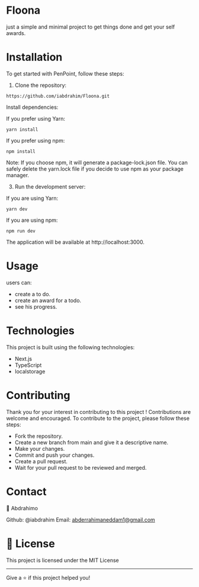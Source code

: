 # Floona

just a simple and minimal project to get things done and get your self awards.

# Installation

To get started with PenPoint, follow these steps:

1. Clone the repository:
```
https://github.com/iabdrahim/Floona.git
```
Install dependencies:

If you prefer using Yarn:

```
yarn install
```

If you prefer using npm:

```
npm install
```
Note: If you choose npm, it will generate a package-lock.json file. You can safely delete the yarn.lock file if you decide to use npm as your package manager.

3. Run the development server:

If you are using Yarn:
```
yarn dev
```

If you are using npm:
```
npm run dev
```

The application will be available at http://localhost:3000.

# Usage

users can:

- create a to do.
- create an award for a todo.
- see his progress.

# Technologies

This project is built using the following technologies:

- Next.js
- TypeScript
- localstorage

# Contributing

Thank you for your interest in contributing to this project ! Contributions are welcome and encouraged. To contribute to the project, please follow these steps:

- Fork the repository.
- Create a new branch from main and give it a descriptive name.
- Make your changes.
- Commit and push your changes.
- Create a pull request.
- Wait for your pull request to be reviewed and merged.

# Contact

👤 Abdrahimo

Github: @iabdrahim
Email: abderrahimaneddam1@gmail.com

# 📝 License

This project is licensed under the MIT License

---

Give a ⭐️ if this project helped you!
